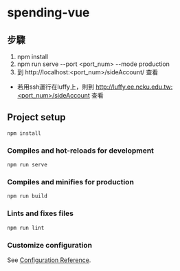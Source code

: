 # spending-vue

## 步驟
1. npm install
2. npm run serve --port <port_num> --mode production
3. 到 http://localhost:<port_num>/sideAccount/ 查看
  * 若用ssh運行在luffy上，則到 http://luffy.ee.ncku.edu.tw:<port_num>/sideAccount 查看


## Project setup
```
npm install
```

### Compiles and hot-reloads for development
```
npm run serve
```

### Compiles and minifies for production
```
npm run build
```

### Lints and fixes files
```
npm run lint
```

### Customize configuration
See [Configuration Reference](https://cli.vuejs.org/config/).
